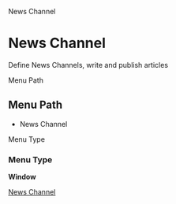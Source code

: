 
News Channel
# News Channel


Define News Channels, write and publish articles

Menu Path
## Menu Path



- News Channel

Menu Type
### Menu Type

**Window**


[News Channel](functional-guide/window/window-news-channel.md)